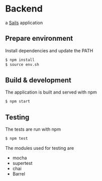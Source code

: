 # Backend

a [Sails](http://sailsjs.org) application


## Prepare environment
Install dependencies and update the PATH
```sh
$ npm install
$ source env.sh
```

## Build & development
The application is built and served with npm
```sh
$ npm start
```

## Testing
The tests are run with npm
```sh
$ npm test
```

The modules used for testing are
- mocha
- supertest
- chai
- Barrel
